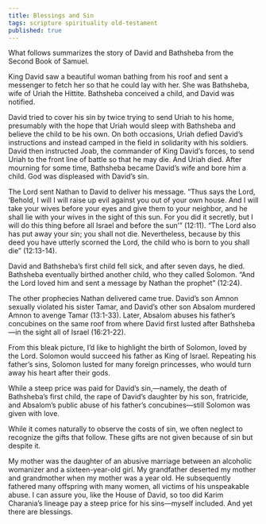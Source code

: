 ```yaml
---
title: Blessings and Sin
tags: scripture spirituality old-testament
published: true
---
```

What follows summarizes the story of David and Bathsheba from the Second Book of Samuel.

King David saw a beautiful woman bathing from his roof and sent a messenger to fetch her so that he could lay with her. She was Bathsheba, wife of Uriah the Hittite. Bathsheba conceived a child, and David was notified.

David tried to cover his sin by twice trying to send Uriah to his home, presumably with the hope that Uriah would sleep with Bathsheba and believe the child to be his own. On both occasions, Uriah defied David’s instructions and instead camped in the field in solidarity with his soldiers. David then instructed Joab, the commander of King David’s forces, to send Uriah to the front line of battle so that he may die. And Uriah died. After mourning for some time, Bathsheba became David’s wife and bore him a child. God was displeased with David’s sin.

The Lord sent Nathan to David to deliver his message. “Thus says the Lord, ‘Behold, I will I will raise up evil against you out of your own house. And I will take your wives before your eyes and give them to your neighbor, and he shall lie with your wives in the sight of this sun. For you did it secretly, but I will do this thing before all Israel and before the sun’” (12:11). “The Lord also has put away your sin; you shall not die. Nevertheless, because by this deed you have utterly scorned the Lord, the child who is born to you shall die” (12:13-14).

David and Bathsheba’s first child fell sick, and after seven days, he died. Bathsheba eventually birthed another child, who they called Solomon. “And the Lord loved him and sent a message by Nathan the prophet” (12:24). 

The other prophecies Nathan delivered came true. David’s son Amnon sexually violated his sister Tamar, and David’s other son Absalom murdered Amnon to avenge Tamar (13:1-33). Later, Absalom abuses his father’s concubines on the same roof from where David first lusted after Bathsheba—in the sight all of Israel (16:21-22).

From this bleak picture, I’d like to highlight the birth of Solomon, loved by the Lord. Solomon would succeed his father as King of Israel. Repeating his father’s sins, Solomon lusted for many foreign princesses, who would turn away his heart after their gods.

While a steep price was paid for David’s sin,—namely, the death of Bathsheba’s first child, the rape of David’s daughter by his son, fratricide, and Absalom’s public abuse of his father’s concubines—still Solomon was given with love.

While it comes naturally to observe the costs of sin, we often neglect to recognize the gifts that follow. These gifts are not given because of sin but despite it.

My mother was the daughter of an abusive marriage between an alcoholic womanizer and a sixteen-year-old girl. My grandfather deserted my mother and grandmother when my mother was a year old. He subsequently fathered many offspring with many women, all victims of his unspeakable abuse. I can assure you, like the House of David, so too did Karim Charania’s lineage pay a steep price for his sins—myself included. And yet there are blessings.